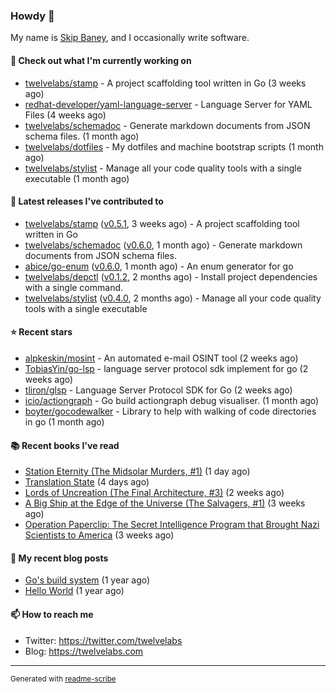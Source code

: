 ### Howdy 👋

My name is [Skip Baney](https://twelvelabs.com), and I occasionally write software.

#### 👷 Check out what I'm currently working on

- [twelvelabs/stamp](https://github.com/twelvelabs/stamp) - A project scaffolding tool written in Go (3 weeks ago)
- [redhat-developer/yaml-language-server](https://github.com/redhat-developer/yaml-language-server) - Language Server for YAML Files (4 weeks ago)
- [twelvelabs/schemadoc](https://github.com/twelvelabs/schemadoc) - Generate markdown documents from JSON schema files. (1 month ago)
- [twelvelabs/dotfiles](https://github.com/twelvelabs/dotfiles) - My dotfiles and machine bootstrap scripts  (1 month ago)
- [twelvelabs/stylist](https://github.com/twelvelabs/stylist) - Manage all your code quality tools with a single executable (1 month ago)

#### 🔭 Latest releases I've contributed to

- [twelvelabs/stamp](https://github.com/twelvelabs/stamp) ([v0.5.1](https://github.com/twelvelabs/stamp/releases/tag/v0.5.1), 3 weeks ago) - A project scaffolding tool written in Go
- [twelvelabs/schemadoc](https://github.com/twelvelabs/schemadoc) ([v0.6.0](https://github.com/twelvelabs/schemadoc/releases/tag/v0.6.0), 1 month ago) - Generate markdown documents from JSON schema files.
- [abice/go-enum](https://github.com/abice/go-enum) ([v0.6.0](https://github.com/abice/go-enum/releases/tag/v0.6.0), 1 month ago) - An enum generator for go
- [twelvelabs/depctl](https://github.com/twelvelabs/depctl) ([v0.1.2](https://github.com/twelvelabs/depctl/releases/tag/v0.1.2), 2 months ago) - Install project dependencies with a single command.
- [twelvelabs/stylist](https://github.com/twelvelabs/stylist) ([v0.4.0](https://github.com/twelvelabs/stylist/releases/tag/v0.4.0), 2 months ago) - Manage all your code quality tools with a single executable

#### ⭐ Recent stars

- [alpkeskin/mosint](https://github.com/alpkeskin/mosint) - An automated e-mail OSINT tool (2 weeks ago)
- [TobiasYin/go-lsp](https://github.com/TobiasYin/go-lsp) - language server protocol sdk implement for go (2 weeks ago)
- [tliron/glsp](https://github.com/tliron/glsp) - Language Server Protocol SDK for Go (2 weeks ago)
- [icio/actiongraph](https://github.com/icio/actiongraph) - Go build actiongraph debug visualiser. (1 month ago)
- [boyter/gocodewalker](https://github.com/boyter/gocodewalker) - Library to help with walking of code directories in go (1 month ago)

#### 📚 Recent books I've read

- [Station Eternity (The Midsolar Murders, #1)](https://www.goodreads.com/review/show/5027290745?utm_medium=api&amp;utm_source=rss) (1 day ago)
- [Translation State](https://www.goodreads.com/review/show/5061977993?utm_medium=api&amp;utm_source=rss) (4 days ago)
- [Lords of Uncreation (The Final Architecture, #3)](https://www.goodreads.com/review/show/5308322130?utm_medium=api&amp;utm_source=rss) (2 weeks ago)
- [A Big Ship at the Edge of the Universe (The Salvagers, #1)](https://www.goodreads.com/review/show/6141389021?utm_medium=api&amp;utm_source=rss) (3 weeks ago)
- [Operation Paperclip: The Secret Intelligence Program that Brought Nazi Scientists to America](https://www.goodreads.com/review/show/6141377830?utm_medium=api&amp;utm_source=rss) (3 weeks ago)

#### 📜 My recent blog posts

- [Go&#39;s build system](https://twelvelabs.com/2023/01/02/go-build-system/) (1 year ago)
- [Hello World](https://twelvelabs.com/2022/11/20/hello-world/) (1 year ago)

#### 📫 How to reach me

- Twitter: <https://twitter.com/twelvelabs>
- Blog: <https://twelvelabs.com>

---

<sup>Generated with [readme-scribe](https://github.com/muesli/readme-scribe)</sup>
